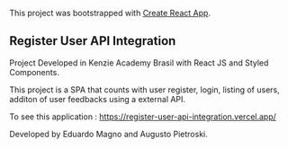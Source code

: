 This project was bootstrapped with [Create React App](https://github.com/facebook/create-react-app).

## Register User API Integration

Project Developed in Kenzie Academy Brasil with React JS and Styled Components.

This project is a SPA that counts with user register, login, listing of users, additon of user feedbacks  using a external API.

To see this application : https://register-user-api-integration.vercel.app/

Developed by Eduardo Magno and Augusto Pietroski.